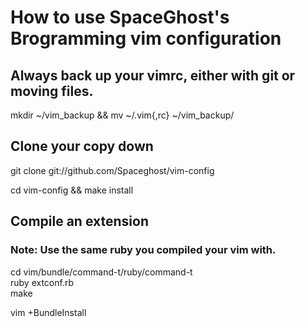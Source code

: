 # How to use SpaceGhost's Brogramming vim configuration

## Always back up your vimrc, either with git or moving files.
mkdir ~/vim_backup && mv ~/.vim{,rc} ~/vim_backup/

## Clone your copy down
git clone git://github.com/Spaceghost/vim-config

cd vim-config && make install

## Compile an extension  
### Note: Use the same ruby you compiled your vim with.  
cd vim/bundle/command-t/ruby/command-t  
ruby extconf.rb  
make

vim +BundleInstall



